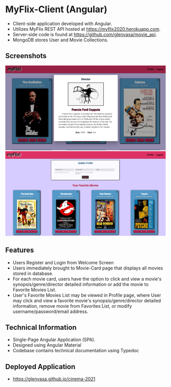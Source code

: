 # MyFlix-Client (Angular)

- Client-side application developed with Angular.
- Utilizes MyFlix REST API hosted at https://myflix2020.herokuapp.com. 
- Server-side code is found at https://github.com/glenvasa/movie_api.
- MongoDB stores User and Movie Collections.

## Screenshots

<img src="src/assets/Screenshot (266).png">
<img src="src/assets/Screenshot (267).png">

## Features

- Users Register and Login from Welcome Screen
- Users immediately brought to Movie-Card page that displays all movies stored in database.
- For each movie card, users have the option to click and view a movie's synopsis/genre/director detailed information or add the movie to Favorite Movies List. 
- User's Favorite Movies List may be viewed in Profile page, where User may click and view a favorite movie's synopsis/genre/director detailed information, remove movie from Favorites List, or modify username/password/email address.


## Technical Information

- Single-Page Angular Application (SPA).
- Designed using Angular Material
- Codebase contains technical documentation using Typedoc

## Deployed Application

- https://glenvasa.github.io/cinema-2021
